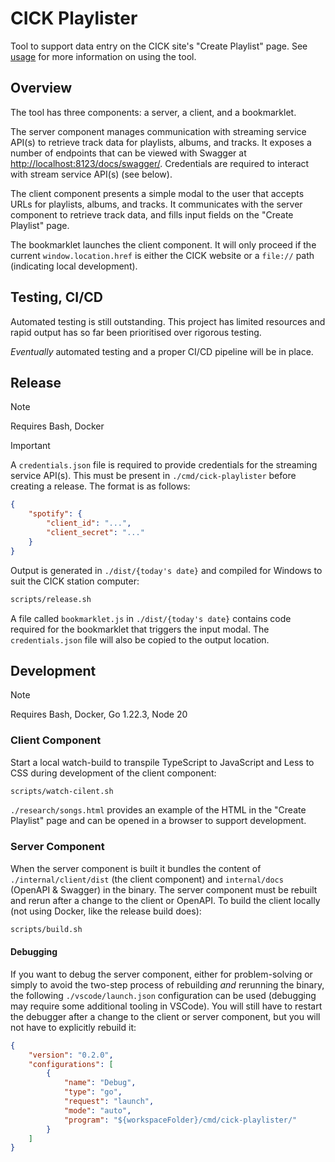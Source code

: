 # CICK Playlister

Tool to support data entry on the CICK site's "Create Playlist" page. See [usage](./USAGE.md) for more information on using the tool.

## Overview

The tool has three components: a server, a client, and a bookmarklet. 

The server component manages communication with streaming service API(s) to retrieve track data for playlists, albums, and tracks. It exposes a number of endpoints that can be viewed with Swagger at [http://localhost:8123/docs/swagger/](http://localhost:8123/docs/swagger/). Credentials are required to interact with stream service API(s) (see below).

The client component presents a simple modal to the user that accepts URLs for playlists, albums, and tracks. It communicates with the server component to retrieve track data, and fills input fields on the "Create Playlist" page.

The bookmarklet launches the client component. It will only proceed if the current `window.location.href` is either the CICK website or a `file://` path (indicating local development).

## Testing, CI/CD

Automated testing is still outstanding. This project has limited resources and rapid output has so far been prioritised over rigorous testing. 

_Eventually_ automated testing and a proper CI/CD pipeline will be in place.

## Release

> [!NOTE]
> Requires Bash, Docker

> [!IMPORTANT]  
> A `credentials.json` file is required to provide credentials for the streaming service API(s). This must be present in `./cmd/cick-playlister` before creating a release. The format is as follows:

```json
{
    "spotify": {
        "client_id": "...",
        "client_secret": "..."
    }
}
```

Output is generated in `./dist/{today's date}` and compiled for Windows to suit the CICK station computer:

```sh
scripts/release.sh
```

A file called `bookmarklet.js` in `./dist/{today's date}` contains code required for the bookmarklet that triggers the input modal. The `credentials.json` file will also be copied to the output location.

## Development

> [!NOTE]
> Requires Bash, Docker, Go 1.22.3, Node 20

### Client Component

Start a local watch-build to transpile TypeScript to JavaScript and Less to CSS during development of the client component:

```sh
scripts/watch-cilent.sh
```

`./research/songs.html` provides an example of the HTML in the "Create Playlist" page and can be opened in a browser to support development.

### Server Component

When the server component is built it bundles the content of `./internal/client/dist` (the client component) and `internal/docs` (OpenAPI & Swagger) in the binary. The server component must be rebuilt and rerun after a change to the client or OpenAPI. To build the client locally (not using Docker, like the release build does):

```sh
scripts/build.sh
```

#### Debugging

If you want to debug the server component, either for problem-solving or simply to avoid the two-step process of rebuilding _and_ rerunning the binary, the following `./vscode/launch.json` configuration can be used (debugging may require some additional tooling in VSCode). You will still have to restart the debugger after a change to the client or server component, but you will not have to explicitly rebuild it:

```json
{
    "version": "0.2.0",
    "configurations": [
        {
            "name": "Debug",
            "type": "go",
            "request": "launch",
            "mode": "auto",
            "program": "${workspaceFolder}/cmd/cick-playlister/"
        }
    ]
}
```
